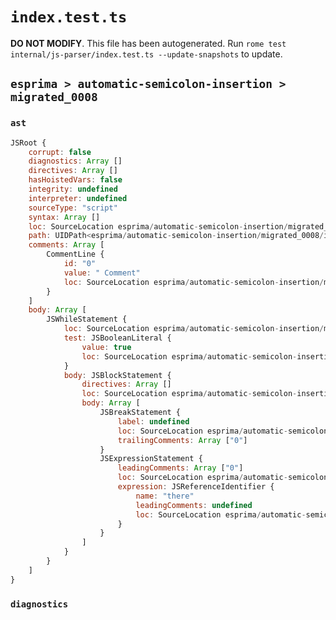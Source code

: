# `index.test.ts`

**DO NOT MODIFY**. This file has been autogenerated. Run `rome test internal/js-parser/index.test.ts --update-snapshots` to update.

## `esprima > automatic-semicolon-insertion > migrated_0008`

### `ast`

```javascript
JSRoot {
	corrupt: false
	diagnostics: Array []
	directives: Array []
	hasHoistedVars: false
	integrity: undefined
	interpreter: undefined
	sourceType: "script"
	syntax: Array []
	loc: SourceLocation esprima/automatic-semicolon-insertion/migrated_0008/input.js 1:0-3:0
	path: UIDPath<esprima/automatic-semicolon-insertion/migrated_0008/input.js>
	comments: Array [
		CommentLine {
			id: "0"
			value: " Comment"
			loc: SourceLocation esprima/automatic-semicolon-insertion/migrated_0008/input.js 1:21-1:31
		}
	]
	body: Array [
		JSWhileStatement {
			loc: SourceLocation esprima/automatic-semicolon-insertion/migrated_0008/input.js 1:0-2:8
			test: JSBooleanLiteral {
				value: true
				loc: SourceLocation esprima/automatic-semicolon-insertion/migrated_0008/input.js 1:7-1:11
			}
			body: JSBlockStatement {
				directives: Array []
				loc: SourceLocation esprima/automatic-semicolon-insertion/migrated_0008/input.js 1:13-2:8
				body: Array [
					JSBreakStatement {
						label: undefined
						loc: SourceLocation esprima/automatic-semicolon-insertion/migrated_0008/input.js 1:15-1:20
						trailingComments: Array ["0"]
					}
					JSExpressionStatement {
						leadingComments: Array ["0"]
						loc: SourceLocation esprima/automatic-semicolon-insertion/migrated_0008/input.js 2:0-2:6
						expression: JSReferenceIdentifier {
							name: "there"
							leadingComments: undefined
							loc: SourceLocation esprima/automatic-semicolon-insertion/migrated_0008/input.js 2:0-2:5 (there)
						}
					}
				]
			}
		}
	]
}
```

### `diagnostics`

```

```
